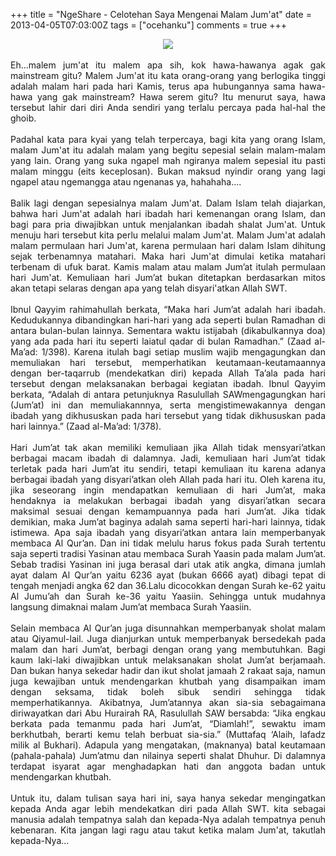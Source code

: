 +++
title = "NgeShare - Celotehan Saya Mengenai Malam Jum'at"
date = 2013-04-05T07:03:00Z
tags = ["ocehanku"]
comments = true
+++

<center><img border="0" data-original-height="600" data-original-width="1200" src="https://3.bp.blogspot.com/-3y128CiBpQw/XNsvkaS6lFI/AAAAAAAATrU/QwdCxybtf0MjvKL0cj5h9vuv09-4JG20QCLcBGAs/s1600/malam.png" /></center><br />
<div style="text-align: justify;">Eh...malem jum'at itu malem apa sih, kok hawa-hawanya agak gak mainstream gitu? Malem Jum'at itu kata orang-orang yang berlogika tinggi adalah malam hari pada hari Kamis, terus apa hubungannya sama hawa-hawa yang gak mainstream? Hawa serem gitu? Itu menurut saya, hawa tersebut lahir dari diri Anda sendiri yang terlalu percaya pada hal-hal the ghoib.<br /><br />
Padahal kata para kyai yang telah terpercaya, bagi kita yang orang Islam, malam Jum'at itu adalah malam yang begitu sepesial selain malam-malam yang lain. Orang yang suka ngapel mah ngiranya malem sepesial itu pasti malam minggu (eits keceplosan). Bukan maksud nyindir orang yang lagi ngapel atau ngemangga atau ngenanas ya, hahahaha....<br /><br />
Balik lagi dengan sepesialnya malam Jum'at. Dalam Islam telah diajarkan, bahwa hari Jum'at adalah hari ibadah hari kemenangan orang Islam, dan bagi para pria diwajibkan untuk menjalankan ibadah shalat Jum'at. Untuk menuju hari tersebut kita perlu melalui malam Jum'at. Malam Jum'at adalah malam permulaan hari Jum'at, karena permulaan hari dalam Islam dihitung sejak terbenamnya matahari. Maka hari Jum'at dimulai ketika matahari terbenam di ufuk barat. Kamis malam atau malam Jum’at itulah permulaan hari Jum'at. Kemuliaan hari Jum’at bukan ditetapkan berdasarkan mitos akan tetapi selaras dengan apa yang telah disyari'atkan Allah SWT.<br /><br />
Ibnul Qayyim rahimahullah berkata, “Maka hari Jum’at adalah hari ibadah. Kedudukannya dibandingkan hari-hari yang ada seperti bulan Ramadhan di antara bulan-bulan lainnya. Sementara waktu istijabah (dikabulkannya doa) yang ada pada hari itu seperti laiatul qadar di bulan Ramadhan.” (Zaad al-Ma’ad: 1/398). Karena itulah bagi setiap muslim wajib mengagungkan dan memuliakan hari tersebut, memperhatikan keutamaan-keutamaannya dengan ber-taqarrub (mendekatkan diri) kepada Allah Ta’ala pada hari tersebut dengan melaksanakan berbagai kegiatan ibadah. Ibnul Qayyim berkata, “Adalah di antara petunjuknya Rasulullah SAWmengagungkan hari (Jum’at) ini dan memuliakannnya, serta mengistimewakannya dengan ibadah yang dikhususkan pada hari tersebut yang tidak dikhususkan pada hari lainnya.” (Zaad al-Ma’ad: 1/378).<br /><br />
Hari Jum’at tak akan memiliki kemuliaan jika Allah tidak mensyari’atkan berbagai macam ibadah di dalamnya. Jadi, kemuliaan hari Jum’at tidak terletak pada hari Jum’at itu sendiri, tetapi kemuliaan itu karena adanya berbagai ibadah yang disyari’atkan oleh Allah pada hari itu. Oleh karena itu, jika seseorang ingin mendapatkan kemuliaan di hari Jum’at, maka hendaknya ia melakukan berbagai ibadah yang disyari’atkan secara maksimal sesuai dengan kemampuannya pada hari Jum’at. Jika tidak demikian, maka Jum’at baginya adalah sama seperti hari-hari lainnya, tidak istimewa. Apa saja ibadah yang disyari’atkan antara lain memperbanyak membaca Al Qur’an. Dan ini tidak melulu harus fokus pada Surah tertentu saja seperti tradisi Yasinan atau membaca Surah Yaasin pada malam Jum’at. Sebab tradisi Yasinan ini juga berasal dari utak atik angka, dimana jumlah ayat dalam Al Qur’an yaitu 6236 ayat (bukan 6666 ayat) dibagi tepat di tengah menjadi angka 62 dan 36.Lalu dicocokkan dengan Surah ke-62 yaitu Al Jumu’ah dan Surah ke-36 yaitu Yaasiin. Sehingga untuk mudahnya langsung dimaknai malam Jum’at membaca Surah Yaasiin.<br /><br />
Selain membaca Al Qur’an juga disunnahkan memperbanyak sholat malam atau Qiyamul-lail. Juga dianjurkan untuk memperbanyak bersedekah pada malam dan hari Jum’at, berbagi dengan orang yang membutuhkan. Bagi kaum laki-laki diwajibkan untuk melaksanakan sholat Jum’at berjamaah. Dan bukan hanya sekedar hadir dan ikut sholat jamaah 2 rakaat saja, namun juga kewajiban untuk mendengarkan khutbah yang disampaikan imam dengan seksama, tidak boleh sibuk sendiri sehingga tidak memperhatikannya. Akibatnya, Jum’atannya akan sia-sia sebagaimana diriwayatkan dari Abu Hurairah RA, Rasulullah SAW bersabda: “Jika engkau berkata pada temanmu pada hari Jum’at, “Diamlah!”, sewaktu imam berkhutbah, berarti kemu telah berbuat sia-sia.” (Muttafaq ‘Alaih, lafadz milik al Bukhari). Adapula yang mengatakan, (maknanya) batal keutamaan (pahala-pahala) Jum’atmu dan nilainya seperti shalat Dhuhur. Di dalamnya terdapat isyarat agar menghadapkan hati dan anggota badan untuk mendengarkan khutbah.<br /><br />
Untuk itu, dalam tulisan saya hari ini, saya hanya sekedar mengingatkan kepada Anda agar lebih mendekatkan diri pada Allah SWT. kita sebagai manusia adalah tempatnya salah dan kepada-Nya adalah tempatnya penuh kebenaran. Kita jangan lagi ragu atau takut ketika malam Jum'at, takutlah kepada-Nya...</div>

